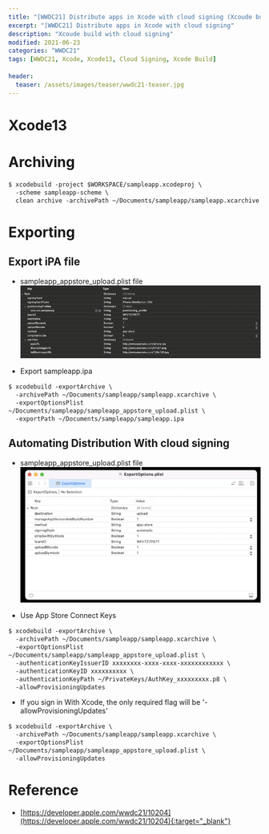 ```yaml
---
title: "[WWDC21] Distribute apps in Xcode with cloud signing (Xcoude build with cloud signing)"
excerpt: "[WWDC21] Distribute apps in Xcode with cloud signing"
description: "Xcoude build with cloud signing"
modified: 2021-06-23
categories: "WWDC21"
tags: [WWDC21, Xcode, Xcode13, Cloud Signing, Xcode Build]

header:
  teaser: /assets/images/teaser/wwdc21-teaser.jpg
---
```


# Xcode13

# Archiving
```shell
$ xcodebuild -project $WORKSPACE/sampleapp.xcodeproj \
  -scheme sampleapp-scheme \
  clean archive -archivePath ~/Documents/sampleapp/sampleapp.xcarchive
```

# Exporting
## Export iPA file

- sampleapp_appstore_upload.plist file
![export_plist](/assets/images/post/wwdc21/cloudsigning/export_plist.png)

- Export sampleapp.ipa
```shell
$ xcodebuild -exportArchive \
  -archivePath ~/Documents/sampleapp/sampleapp.xcarchive \
  -exportOptionsPlist ~/Documents/sampleapp/sampleapp_appstore_upload.plist \
  -exportPath ~/Documents/sampleapp/sampleapp.ipa
```

## Automating Distribution With cloud signing

- sampleapp_appstore_upload.plist file
![cloudsinging_plist](/assets/images/post/wwdc21/cloudsigning/cloudsinging_plist.png)

- Use App Store Connect Keys
```shell
$ xcodebuild -exportArchive \
  -archivePath ~/Documents/sampleapp/sampleapp.xcarchive \
  -exportOptionsPlist ~/Documents/sampleapp/sampleapp_appstore_upload.plist \
  -authenticationKeyIssuerID xxxxxxxx-xxxx-xxxx-xxxxxxxxxxxx \
  -authenticationKeyID xxxxxxxxxx \
  -authenticationKeyPath ~/PrivateKeys/AuthKey_xxxxxxxxx.p8 \
  -allowProvisioningUpdates
```

- If you sign in With Xcode, the only required flag will be '-allowProvisioningUpdates'
```shell
$ xcodebuild -exportArchive \
  -archivePath ~/Documents/sampleapp/sampleapp.xcarchive \
  -exportOptionsPlist ~/Documents/sampleapp/sampleapp_appstore_upload.plist \
  -allowProvisioningUpdates
```

# Reference
- [https://developer.apple.com/wwdc21/10204](https://developer.apple.com/wwdc21/10204){:target="_blank"}

